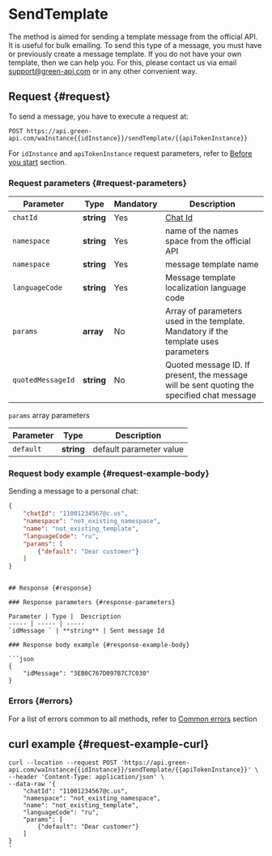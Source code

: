 # SendTemplate

The method is aimed for sending a template message from the official API. It is useful for bulk emailing. To send this type of a message, you must have or previously create a message template. If you do not have your own template, then we can help you. For this, please contact us via email support@green-api.com or in any other convenient way.

## Request {#request}

To send a message, you have to execute a request at:
```
POST https://api.green-api.com/waInstance{{idInstance}}/sendTemplate/{{apiTokenInstance}}
```

For `idInstance` and `apiTokenInstance` request parameters, refer to [Before you start](../../before-start.md#parameters) section.

### Request parameters {#request-parameters}

Parameter | Type | Mandatory | Description
----- | ----- | ----- | -----
`chatId` | **string** | Yes | [Chat Id](../chat-id.md)
`namespace` | **string** | Yes | name of the names space from the official API
`namespace` | **string** | Yes | message template name
`languageCode` | **string** | Yes | Message template localization language code
`params` | **array** | No | Array of parameters used in the template. Mandatory if the template uses parameters
`quotedMessageId` | **string** | No | Quoted message ID. If present, the message will be sent quoting the specified chat message

`params` array parameters

Parameter | Type | Description
----- | ----- | -----
`default` | **string** | default parameter value


### Request body example {#request-example-body}

Sending a message to a personal chat:
```json
{
    "chatId": "11001234567@c.us",
    "namespace": "not_existing_namespace",
    "name": "not_existing_template",
    "languageCode": "ru",
    "params": [
        {"default": "Dear customer"}
    ]
}

```
```

## Response {#response}

### Response parameters {#response-parameters}

Parameter | Type |  Description
----- | ----- | -----
`idMessage ` | **string** | Sent message Id 

### Response body example {#response-example-body}

```json
{
    "idMessage": "3EB0C767D097B7C7C030"
}
```

### Errors {#errors}

For a list of errors common to all methods, refer to [Common errors](../common-errors.md) section

## curl example  {#request-example-curl}

```
curl --location --request POST 'https://api.green-api.com/waInstance{{idInstance}}/sendTemplate/{{apiTokenInstance}}' \
--header 'Content-Type: application/json' \
--data-raw '{
    "chatId": "11001234567@c.us",
    "namespace": "not_existing_namespace",
    "name": "not_existing_template",
    "languageCode": "ru",
    "params": [
        {"default": "Dear customer"}
    ]
}
'
```
